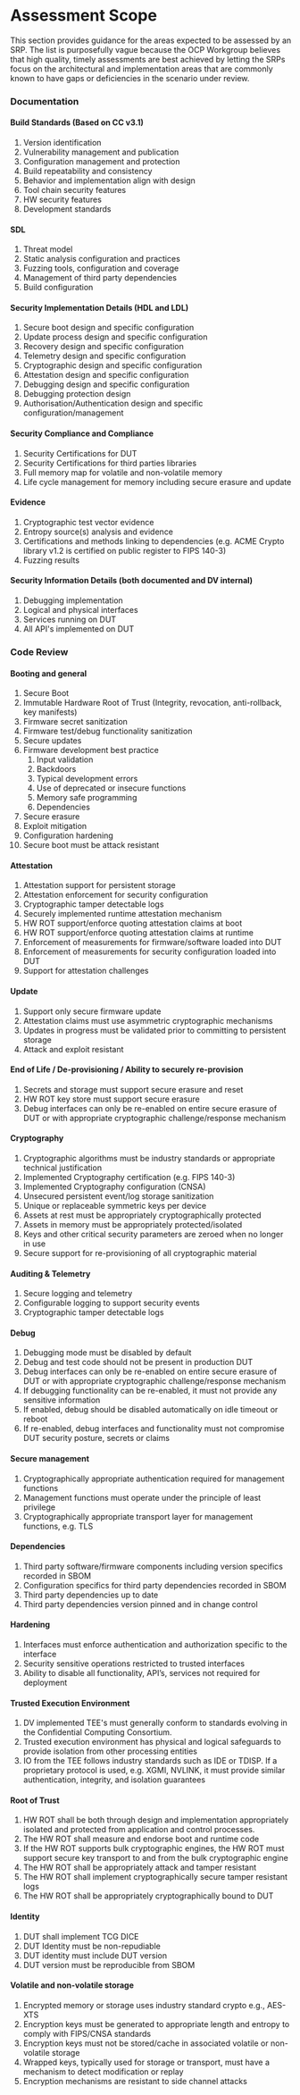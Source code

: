 # Assessment Scope

This section provides guidance for the areas expected to be assessed by an SRP. The list is purposefully vague because
the OCP Workgroup believes that high quality, timely assessments are best achieved by letting the SRPs focus on the
architectural and implementation areas that are commonly known to have gaps or deficiencies in the scenario under
review.

### Documentation

#### Build Standards (Based on CC v3.1)

1. Version identification
2. Vulnerability management and publication
3. Configuration management and protection
4. Build repeatability and consistency
5. Behavior and implementation align with design
6. Tool chain security features
7. HW security features
8. Development standards

#### SDL

1. Threat model
2. Static analysis configuration and practices
3. Fuzzing tools, configuration and coverage
4. Management of third party dependencies
5. Build configuration

#### Security Implementation Details (HDL and LDL)

1. Secure boot design and specific configuration
2. Update process design and specific configuration
3. Recovery design and specific configuration
4. Telemetry design and specific configuration
5. Cryptographic design and specific configuration
6. Attestation design and specific configuration
7. Debugging design and specific configuration
8. Debugging protection design
9. Authorisation/Authentication design and specific configuration/management

#### Security Compliance and Compliance

1. Security Certifications for DUT
2. Security Certifications for third parties libraries
3. Full memory map for volatile and non-volatile memory
4. Life cycle management for memory including secure erasure and update

#### Evidence

1. Cryptographic test vector evidence
2. Entropy source(s) analysis and evidence
3. Certifications and methods linking to dependencies (e.g. ACME Crypto library v1.2 is certified on public register to
   FIPS 140-3)
4. Fuzzing results

#### Security Information Details (both documented and DV internal)

1. Debugging implementation
2. Logical and physical interfaces
3. Services running on DUT
4. All API's implemented on DUT

###     

### Code Review

#### Booting and general

1. Secure Boot
2. Immutable Hardware Root of Trust (Integrity, revocation, anti-rollback, key manifests)
3. Firmware secret sanitization
4. Firmware test/debug functionality sanitization
5. Secure updates
6. Firmware development best practice
    1. Input validation
    2. Backdoors
    3. Typical development errors
    4. Use of deprecated or insecure functions
    5. Memory safe programming
    6. Dependencies
7. Secure erasure
8. Exploit mitigation
9. Configuration hardening
10. Secure boot must be attack resistant

#### Attestation

1. Attestation support for persistent storage
2. Attestation enforcement for security configuration
3. Cryptographic tamper detectable logs
4. Securely implemented runtime attestation mechanism
5. HW ROT support/enforce quoting attestation claims at boot
6. HW ROT support/enforce quoting attestation claims at runtime
7. Enforcement of measurements for firmware/software loaded into DUT
8. Enforcement of measurements for security configuration loaded into DUT
9. Support for attestation challenges

#### Update

1. Support only secure firmware update
2. Attestation claims must use asymmetric cryptographic mechanisms
3. Updates in progress must be validated prior to committing to persistent storage
4. Attack and exploit resistant

#### End of Life / De-provisioning / Ability to securely re-provision

1. Secrets and storage must support secure erasure and reset
2. HW ROT key store must support secure erasure
3. Debug interfaces can only be re-enabled on entire secure erasure of DUT or with appropriate cryptographic
   challenge/response mechanism

#### Cryptography

1. Cryptographic algorithms must be industry standards or appropriate technical justification
2. Implemented Cryptography certification (e.g. FIPS 140-3)
3. Implemented Cryptography configuration (CNSA)
4. Unsecured persistent event/log storage sanitization
5. Unique or replaceable symmetric keys per device
6. Assets at rest must be appropriately cryptographically protected
7. Assets in memory must be appropriately protected/isolated
8. Keys and other critical security parameters are zeroed when no longer in use
9. Secure support for re-provisioning of all cryptographic material

#### Auditing & Telemetry

1. Secure logging and telemetry
2. Configurable logging to support security events
3. Cryptographic tamper detectable logs

#### Debug

1. Debugging mode must be disabled by default
2. Debug and test code should not be present in production DUT
3. Debug interfaces can only be re-enabled on entire secure erasure of DUT or with appropriate cryptographic
   challenge/response mechanism
4. If debugging functionality can be re-enabled, it must not provide any sensitive information
5. If enabled, debug should be disabled automatically on idle timeout or reboot
6. If re-enabled, debug interfaces and functionality must not compromise DUT security posture, secrets or claims

#### Secure management

1. Cryptographically appropriate authentication required for management functions
2. Management functions must operate under the principle of least privilege
3. Cryptographically appropriate transport layer for management functions, e.g. TLS

#### Dependencies

1. Third party software/firmware components including version specifics recorded in SBOM
2. Configuration specifics for third party dependencies recorded in SBOM
3. Third party dependencies up to date
4. Third party dependencies version pinned and in change control

#### Hardening

1. Interfaces must enforce authentication and authorization specific to the interface
2. Security sensitive operations restricted to trusted interfaces
3. Ability to disable all functionality, API’s, services not required for deployment

#### Trusted Execution Environment

1. DV implemented TEE's must generally conform to standards evolving in the Confidential Computing Consortium.
2. Trusted execution environment has physical and logical safeguards to provide isolation from other processing entities
3. IO from the TEE follows industry standards such as IDE or TDISP. If a proprietary protocol is used, e.g. XGMI,
   NVLINK, it must provide similar authentication, integrity, and isolation guarantees

#### Root of Trust

1. HW ROT shall be both through design and implementation appropriately isolated and protected from application and
   control processes.
2. The HW ROT shall measure and endorse boot and runtime code
3. If the HW ROT supports bulk cryptographic engines, the HW ROT must support secure key transport to and from the bulk
   cryptographic engine
4. The HW ROT shall be appropriately attack and tamper resistant
5. The HW ROT shall implement cryptographically secure tamper resistant logs
6. The HW ROT shall be appropriately cryptographically bound to DUT

#### Identity

1. DUT shall implement TCG DICE
2. DUT Identity must be non-repudiable
3. DUT identity must include DUT version
4. DUT version must be reproducible from SBOM

#### Volatile and non-volatile storage

1. Encrypted memory or storage uses industry standard crypto e.g., AES-XTS
2. Encryption keys must be generated to appropriate length and entropy to comply with FIPS/CNSA standards
3. Encryption keys must not be stored/cache in associated volatile or non-volatile storage
4. Wrapped keys, typically used for storage or transport, must have a mechanism to detect modification or replay
5. Encryption mechanisms are resistant to side channel attacks

 

